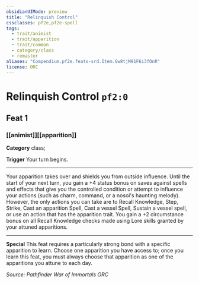 ```yaml
---
obsidianUIMode: preview
title: "Relinquish Control"
cssclasses: pf2e,pf2e-spell
tags:
  - trait/animist
  - trait/apparition
  - trait/common
  - category/class
  - remaster
aliases: "Compendium.pf2e.feats-srd.Item.Gw8tjM91F6i3fOnR"
license: ORC
---
```

# Relinquish Control `pf2:0`
## Feat 1
### [[animist]][[apparition]]

**Category** class; 




**Trigger** Your turn begins.

* * *

Your apparition takes over and shields you from outside influence. Until the start of your next turn, you gain a +4 status bonus on saves against spells and effects that give you the controlled condition or attempt to influence your actions (such as charm, command, or a nosoi's haunting melody). However, the only actions you can take are to Recall Knowledge, Step, Strike, Cast an apparition Spell, Cast a vessel Spell, Sustain a vessel spell, or use an action that has the apparition trait. You gain a +2 circumstance bonus on all Recall Knowledge checks made using Lore skills granted by your attuned apparitions.

* * *

**Special** This feat requires a particularly strong bond with a specific apparition to learn. Choose one apparition you have access to; once you learn this feat, you must always choose that apparition as one of the apparitions you attune to each day.

*Source: Pathfinder War of Immortals*
*ORC*